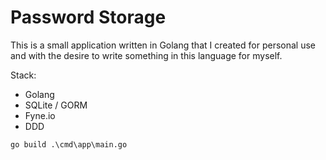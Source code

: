 # Password Storage

This is a small application written in Golang that I created for personal use and with the desire to write something in this language for myself.

Stack: 
- Golang
- SQLite / GORM
- Fyne.io
- DDD

```
go build .\cmd\app\main.go  
```


